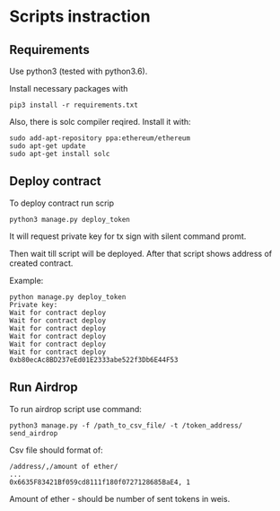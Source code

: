 # Scripts instraction

## Requirements

Use python3 (tested with python3.6).

Install necessary packages with
```commandline
pip3 install -r requirements.txt
```

Also, there is solc compiler reqired. Install it with:

```commandline
sudo add-apt-repository ppa:ethereum/ethereum
sudo apt-get update
sudo apt-get install solc
```


## Deploy contract

To deploy contract run scrip
```commandline
python3 manage.py deploy_token
```
It will request private key for tx sign with silent command promt.

Then wait till script will be deployed. After that script shows address of created contract.

Example:
```
python manage.py deploy_token
Private key:
Wait for contract deploy
Wait for contract deploy
Wait for contract deploy
Wait for contract deploy
Wait for contract deploy
Wait for contract deploy
0xb80ecAc8BD237eEd01E2333abe522f3Db6E44F53
```

## Run Airdrop

To run airdrop script use command:
```commandline
python3 manage.py -f /path_to_csv_file/ -t /token_address/ send_airdrop
```

Csv file should format of:

```
/address/,/amount of ether/
...
0x6635F83421Bf059cd8111f180f0727128685BaE4, 1
```

Amount of ether - should be number of sent tokens in weis.